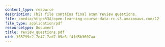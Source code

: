 ```yaml
---
content_type: resource
description: This file contains final exam review questions.
file: /media/https%3A/open-learning-course-data-rc.s3.amazonaws.com/12-113-structural-geology-fall-2005/165799c27e477ad705a6f4fd5b3607aa_review_questions.pdf
file_type: application/pdf
resourcetype: Document
title: review_questions.pdf
uid: 165799c2-7e47-7ad7-05a6-f4fd5b3607aa
---
```

